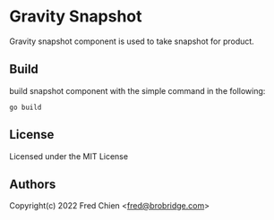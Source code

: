 # Gravity Snapshot

Gravity snapshot component is used to take snapshot for product.

## Build

build snapshot component with the simple command in the following:

```shell
go build
```

## License

Licensed under the MIT License

## Authors

Copyright(c) 2022 Fred Chien <<fred@brobridge.com>>
